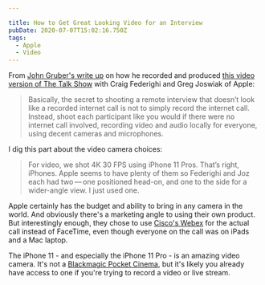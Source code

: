 ```yaml
---

title: How to Get Great Looking Video for an Interview
pubDate: 2020-07-07T15:02:16.750Z
tags:
  - Apple
  - Video
---
```

From [John Gruber's write up](https://daringfireball.net/2020/07/how_we_shot_the_talk_show_remote) on how he recorded and produced [this video version of The Talk Show](https://www.youtube.com/watch?v=Hg9F1Qjv3iU&feature=youtu.be) with Craig Federighi and Greg Joswiak of Apple:

> Basically, the secret to shooting a remote interview that doesn’t look like a recorded internet call is not to simply record the internet call. Instead, shoot each participant like you would if there were no internet call involved, recording video and audio locally for everyone, using decent cameras and microphones.

I dig this part about the video camera choices:

> For video, we shot 4K 30 FPS using iPhone 11 Pros. That’s right, iPhones. Apple seems to have plenty of them so Federighi and Joz each had two — one positioned head-on, and one to the side for a wider-angle view. I just used one.

Apple certainly has the budget and ability to bring in any camera in the world. And obviously there's a marketing angle to using their own product. But interestingly enough, they chose to use [Cisco's Webex](https://www.webex.com/) for the actual call instead of FaceTime, even though everyone on the call was on iPads and a Mac laptop.

The iPhone 11 - and especially the iPhone 11 Pro - is an amazing video camera. It's not a [Blackmagic Pocket Cinema](https://www.blackmagicdesign.com/products/blackmagicpocketcinemacamera), but it's likely you already have access to one if you're trying to record a video or live stream.